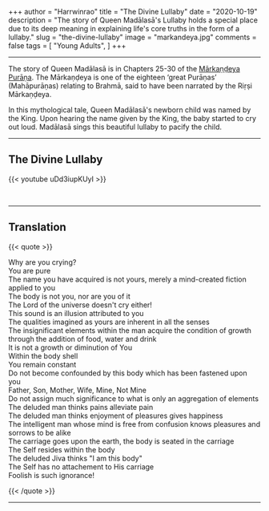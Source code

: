 +++
author = "Harrwinrao"
title = "The Divine Lullaby"
date = "2020-10-19"
description = "The story of Queen Madālasā's Lullaby holds a special place due to its deep meaning in explaining life's core truths in the form of a lullaby."
slug = "the-divine-lullaby"
image = "markandeya.jpg"
comments = false
tags = [
    "Young Adults",
]
+++

---

The story of Queen Madālasā is in Chapters 25-30 of the [Mārkaṇḍeya Purāṇa](https://practicalphilosophy.org.au/extras/mada-lasa/). The Mārkaṇḍeya is one of the eighteen ‘great Purāṇas’ (Mahāpurāṇas) relating to Brahmā, said to have been narrated by the Riṛṣi Mārkaṇḍeya.

In this mythological tale, Queen Madālasā's newborn child was named by the King. Upon hearing the name given by the King, the baby started to cry out loud. Madālasā sings this beautiful lullaby to pacify the child.

---

## The Divine Lullaby

{{< youtube uDd3iupKUyI >}}

<br>

---

## Translation

{{< quote >}}
<p>Why are you crying? <br />
You are pure <br />
The name you have acquired is not yours, merely a mind-created fiction applied to you <br />
The body is not you, nor are you of it <br />
The Lord of the universe doesn't cry either! <br />
This sound is an illusion attributed to you <br />
The qualities imagined as yours are inherent in all the senses <br />
The insignificant elements within the man acquire the condition of growth through the addition of food, water and drink <br />
It is not a growth or diminution of You <br />
Within the body shell <br />
You remain constant <br />
Do not become confounded by this body which has been fastened upon you <br />
Father, Son, Mother, Wife, Mine, Not Mine <br />
Do not assign much significance to what is only an aggregation of elements <br />
The deluded man thinks pains alleviate pain <br />
The deluded man thinks enjoyment of pleasures gives happiness <br />
The intelligent man whose mind is free from confusion knows pleasures and sorrows to be alike <br />
The carriage goes upon the earth, the body is seated in the carriage <br />
The Self resides within the body <br />
The deluded Jiva thinks "I am this body" <br />
The Self has no attachement to His carriage <br />
Foolish is such ignorance! <br /></p>
{{< /quote >}}

---